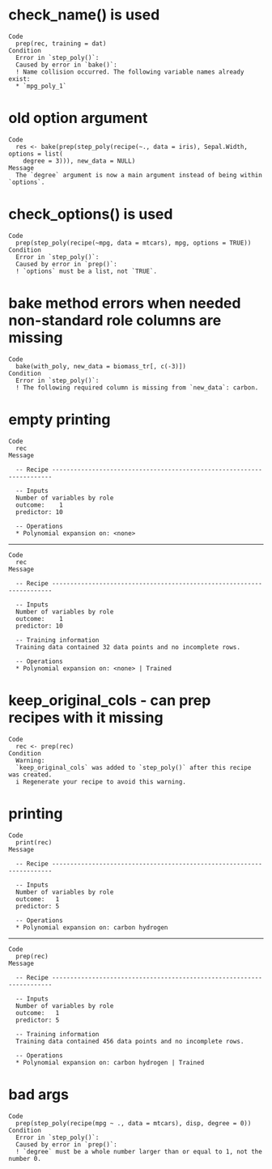 # check_name() is used

    Code
      prep(rec, training = dat)
    Condition
      Error in `step_poly()`:
      Caused by error in `bake()`:
      ! Name collision occurred. The following variable names already exist:
      * `mpg_poly_1`

# old option argument

    Code
      res <- bake(prep(step_poly(recipe(~., data = iris), Sepal.Width, options = list(
        degree = 3))), new_data = NULL)
    Message
      The `degree` argument is now a main argument instead of being within `options`.

# check_options() is used

    Code
      prep(step_poly(recipe(~mpg, data = mtcars), mpg, options = TRUE))
    Condition
      Error in `step_poly()`:
      Caused by error in `prep()`:
      ! `options` must be a list, not `TRUE`.

# bake method errors when needed non-standard role columns are missing

    Code
      bake(with_poly, new_data = biomass_tr[, c(-3)])
    Condition
      Error in `step_poly()`:
      ! The following required column is missing from `new_data`: carbon.

# empty printing

    Code
      rec
    Message
      
      -- Recipe ----------------------------------------------------------------------
      
      -- Inputs 
      Number of variables by role
      outcome:    1
      predictor: 10
      
      -- Operations 
      * Polynomial expansion on: <none>

---

    Code
      rec
    Message
      
      -- Recipe ----------------------------------------------------------------------
      
      -- Inputs 
      Number of variables by role
      outcome:    1
      predictor: 10
      
      -- Training information 
      Training data contained 32 data points and no incomplete rows.
      
      -- Operations 
      * Polynomial expansion on: <none> | Trained

# keep_original_cols - can prep recipes with it missing

    Code
      rec <- prep(rec)
    Condition
      Warning:
      `keep_original_cols` was added to `step_poly()` after this recipe was created.
      i Regenerate your recipe to avoid this warning.

# printing

    Code
      print(rec)
    Message
      
      -- Recipe ----------------------------------------------------------------------
      
      -- Inputs 
      Number of variables by role
      outcome:   1
      predictor: 5
      
      -- Operations 
      * Polynomial expansion on: carbon hydrogen

---

    Code
      prep(rec)
    Message
      
      -- Recipe ----------------------------------------------------------------------
      
      -- Inputs 
      Number of variables by role
      outcome:   1
      predictor: 5
      
      -- Training information 
      Training data contained 456 data points and no incomplete rows.
      
      -- Operations 
      * Polynomial expansion on: carbon hydrogen | Trained

# bad args

    Code
      prep(step_poly(recipe(mpg ~ ., data = mtcars), disp, degree = 0))
    Condition
      Error in `step_poly()`:
      Caused by error in `prep()`:
      ! `degree` must be a whole number larger than or equal to 1, not the number 0.

